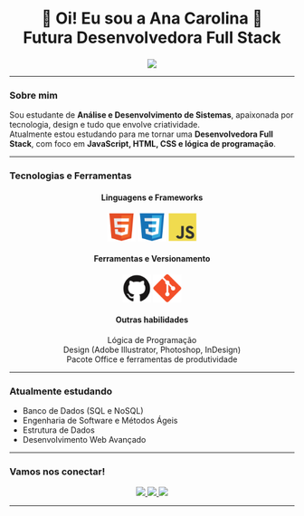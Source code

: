 <h1 align="center">
  🌸 Oi! Eu sou a <strong>Ana Carolina</strong> 🌸  
  <br>
  <strong>Futura Desenvolvedora Full Stack</strong>
</h1>

<p align="center">
  <img align="center" width="400" src="https://media4.giphy.com/media/v1.Y2lkPTc5MGI3NjExeHhtbXFyNnJ3bmpsbW5ieTM4NHgyYjluanFoZGYzanIyZ3VxcWRrNSZlcD12MV9pbnRlcm5hbF9naWZfYnlfaWQmY3Q9Zw/lJNoBCvQYp7nq/giphy.gif">
</p>

---

### Sobre mim  

Sou estudante de **Análise e Desenvolvimento de Sistemas**, apaixonada por tecnologia, design e tudo que envolve criatividade.  
Atualmente estou estudando para me tornar uma **Desenvolvedora Full Stack**, com foco em **JavaScript, HTML, CSS e lógica de programação**.  

---

### Tecnologias e Ferramentas  

<div align="center">

#### Linguagens e Frameworks  
<code><img height="50" width="50" src="https://raw.githubusercontent.com/devicons/devicon/master/icons/html5/html5-original.svg"></code>
<code><img height="50" width="50" src="https://raw.githubusercontent.com/devicons/devicon/master/icons/css3/css3-original.svg"></code>
<code><img height="50" width="50" src="https://raw.githubusercontent.com/devicons/devicon/master/icons/javascript/javascript-original.svg"></code>

#### Ferramentas e Versionamento  
<code><img height="50" width="50" src="https://raw.githubusercontent.com/devicons/devicon/master/icons/github/github-original.svg"></code>
<code><img height="50" width="50" src="https://raw.githubusercontent.com/devicons/devicon/master/icons/git/git-original.svg"></code>

#### Outras habilidades  
Lógica de Programação  
Design (Adobe Illustrator, Photoshop, InDesign)  
Pacote Office e ferramentas de produtividade  

</div>

---

### Atualmente estudando  
- Banco de Dados (SQL e NoSQL)  
- Engenharia de Software e Métodos Ágeis  
- Estrutura de Dados  
- Desenvolvimento Web Avançado  

---

### Vamos nos conectar!  

<p align="center">
  <a href="https://www.linkedin.com/in/fatima-sousa-342382368/" target="_blank">
    <img src="https://cdn.icon-icons.com/icons2/805/PNG/512/linkedin_icon-icons.com_65929.png" width="50px">
  </a>
  <a href="mailto:santosanacarolina12@gmail.com" target="_blank">
    <img src="https://img.icons8.com/fluency/344/gmail-new.png" width="50px">
  </a>
  <a href="https://github.com/carolinadefatima" target="_blank">
    <img src="https://www.nicepng.com/png/full/52-520535_free-files-github-github-icon-png-white.png" width="50px">
  </a>
</p>

---

